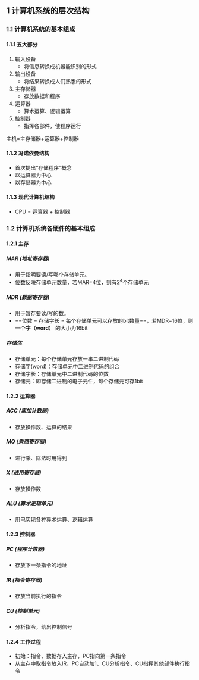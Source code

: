 ## 1 计算机系统的层次结构

### 1.1 计算机系统的基本组成


#### 1.1.1 五大部分

1. 输入设备
	- 将信息转换成机器能识别的形式
2. 输出设备
	 - 将结果转换成人们熟悉的形式
3. 主存储器
	- 存放数据和程序
4. 运算器
	- 算术运算、逻辑运算
5. 控制器 
	- 指挥各部件，使程序运行

主机=主存储器+运算器+控制器

#### 1.1.2 冯诺依曼结构
- 首次提出“存储程序”概念
- 以运算器为中心
- 以存储器为中心

#### 1.1.3 现代计算机结构
- CPU = 运算器 + 控制器

### 1.2 计算机系统各硬件的基本组成

#### 1.2.1 主存

##### MAR (地址寄存器)

- 用于指明要读/写哪个存储单元。
- 位数反映存储单元数量，若MAR=4位，则有$2^4$个存储单元
##### MDR (数据寄存器)

- 用于暂存要读/写的数。
- ==位数 = 存储字长 = 每个存储单元可以存放的bit数量==，若MDR=16位，则一个**字（word）** 的大小为16bit

##### 存储体


- 存储单元：每个存储单元存放一串二进制代码
- 存储字(word)：存储单元中二进制代码的组合
- 存储字长：存储单元中二进制代码的位数
- 存储元：即存储二进制的电子元件，每个存储元可存1bit


#### 1.2.2 运算器
##### ACC (累加计数器)

- 存放操作数、运算的结果
##### MQ (乘商寄存器)

- 进行乘、除法时用得到
##### X (通用寄存器)

- 存放操作数
##### **ALU (算术逻辑单元)**

- 用电实现各种算术运算、逻辑运算

#### 1.2.3 控制器
##### PC (程序计数器)

- 存放下一条指令的地址
#####  IR (指令寄存器)

- 存放当前执行的指令
#####  **CU (控制单元)**

- 分析指令，给出控制信号

#### 1.2.4 工作过程
- 初始：指令、数据存入主存，PC指向第一条指令
- 从主存中取指令放入IR、PC自动加1、CU分析指令、CU指挥其他部件执行指令
